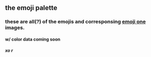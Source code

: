 ## the emoji palette
### these are all(?) of the emojis and corresponsing [emoji one](http://emojione.com/) images. 
#### w/ color data coming soon 
##### xo r